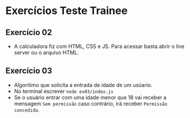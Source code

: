 # Exercícios Teste Trainee 

## Exercício 02
- A calculadora fiz com HTML, CSS e JS. Para acessar basta abrir o live server ou o arquivo HTML.

## Exercício 03

- Algoritimo que solicita a entrada de idade de um usúario.
- No terminal escrever `node ex03/index.js`
- Se o usuário entrar com uma idade menor que 18 vai receber a mensagem `Sem permissão` caso contrário, irá receber `Permissão concedida`. 

